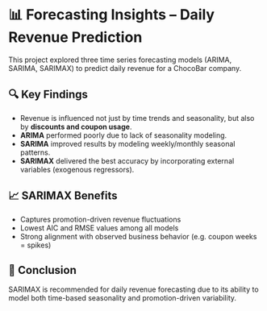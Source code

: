 # 📊 Forecasting Insights – Daily Revenue Prediction

This project explored three time series forecasting models (ARIMA, SARIMA, SARIMAX) to predict daily revenue for a ChocoBar company.

## 🔍 Key Findings

- Revenue is influenced not just by time trends and seasonality, but also by **discounts and coupon usage**.
- **ARIMA** performed poorly due to lack of seasonality modeling.
- **SARIMA** improved results by modeling weekly/monthly seasonal patterns.
- **SARIMAX** delivered the best accuracy by incorporating external variables (exogenous regressors).

## 📈 SARIMAX Benefits

- Captures promotion-driven revenue fluctuations
- Lowest AIC and RMSE values among all models
- Strong alignment with observed business behavior (e.g. coupon weeks = spikes)

## 🧠 Conclusion

SARIMAX is recommended for daily revenue forecasting due to its ability to model both time-based seasonality and promotion-driven variability.
